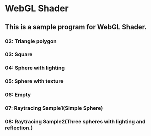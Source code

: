 # WebGL Shader

## This is a sample program for WebGL Shader.

### 02: Triangle polygon
### 03: Square
### 04: Sphere with lighting
### 05: Sphere with texture
### 06: Empty
### 07: Raytracing Sample1(Simple Sphere)
### 08: Raytracing Sample2(Three spheres with lighting and reflection.)
